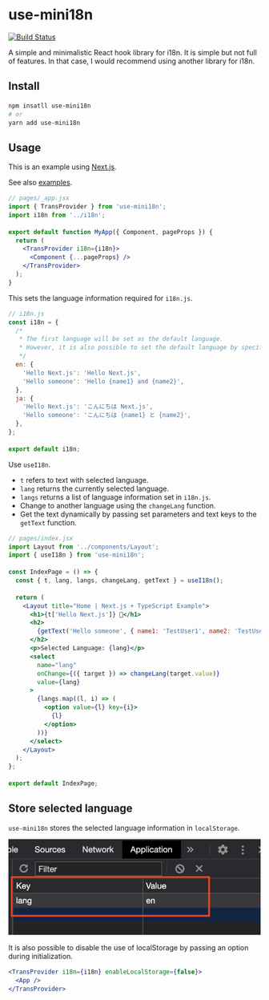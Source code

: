 # use-mini18n

[![Build Status](https://travis-ci.org/shinshin86/use-mini18n.svg?branch=master)](https://travis-ci.org/shinshin86/use-mini18n)

A simple and minimalistic React hook library for i18n.
It is simple but not full of features.
In that case, I would recommend using another library for i18n.

## Install

```bash
npm insatll use-mini18n
# or
yarn add use-mini18n
```

## Usage

This is an example using [Next.js](https://github.com/vercel/next.js/).

See also [examples](https://github.com/shinshin86/use-mini18n/tree/master/examples).

```jsx
// pages/_app.jsx
import { TransProvider } from 'use-mini18n';
import i18n from '../i18n';

export default function MyApp({ Component, pageProps }) {
  return (
    <TransProvider i18n={i18n}>
      <Component {...pageProps} />
    </TransProvider>
  );
}
```

This sets the language information required for `i18n.js`.

```js
// i18n.js
const i18n = {
  /*
   * The first language will be set as the default language.
   * However, it is also possible to set the default language by specifying defaultLang.
   */
  en: {
    'Hello Next.js': 'Hello Next.js',
    'Hello someone': 'Hello {name1} and {name2}',
  },
  ja: {
    'Hello Next.js': 'こんにちは Next.js',
    'Hello someone': 'こんにちは {name1} と {name2}',
  },
};

export default i18n;
```

Use `useI18n`.

- `t` refers to text with selected language.
- `lang` returns the currently selected language.
- `langs` returns a list of language information set in `i18n.js`.
- Change to another language using the `changeLang` function.
- Get the text dynamically by passing set parameters and text keys to the `getText` function.

```jsx
// pages/index.jsx
import Layout from '../components/Layout';
import { useI18n } from 'use-mini18n';

const IndexPage = () => {
  const { t, lang, langs, changeLang, getText } = useI18n();

  return (
    <Layout title="Home | Next.js + TypeScript Example">
      <h1>{t['Hello Next.js']} 👋</h1>
      <h2>
        {getText('Hello someone', { name1: 'TestUser1', name2: 'TestUser2' })}
      </h2>
      <p>Selected Language: {lang}</p>
      <select
        name="lang"
        onChange={({ target }) => changeLang(target.value)}
        value={lang}
      >
        {langs.map((l, i) => (
          <option value={l} key={i}>
            {l}
          </option>
        ))}
      </select>
    </Layout>
  );
};

export default IndexPage;
```

## Store selected language

`use-mini18n` stores the selected language information in `localStorage`.

![Screen shot of about of store selected language](./images/store-selected-language.png)

It is also possible to disable the use of localStorage by passing an option during initialization.

```jsx
<TransProvider i18n={i18n} enableLocalStorage={false}>
  <App />
</TransProvider>
```
